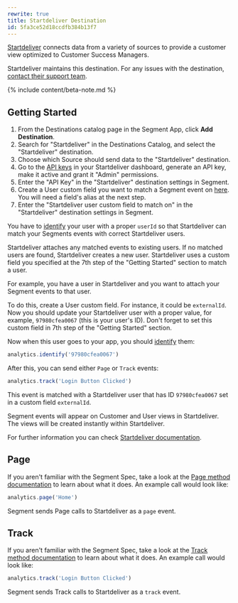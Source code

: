 ```yaml
---
rewrite: true
title: Startdeliver Destination
id: 5fa3ce52d18ccdfb384b13f7
---
```

[Startdeliver](https://startdeliver.com/?utm_source=segmentio&utm_medium=docs&utm_campaign=partners) connects data from a variety of sources to provide a customer view optimized to Customer Success Managers.

Startdeliver maintains this destination. For any issues with the destination, [contact their support team](mailto:support@startdeliver.com).

{% include content/beta-note.md %}

## Getting Started

 

1. From the Destinations catalog page in the Segment App, click **Add Destination**.
2. Search for "Startdeliver" in the Destinations Catalog, and select the "Startdeliver" destination.
3. Choose which Source should send data to the "Startdeliver" destination.
4. Go to the [API keys](https://app.startdeliver.com/settings/apikeys) in your Startdeliver dashboard, generate an API key, make it active and grant it "Admin" permissions.
5. Enter the "API Key" in the "Startdeliver" destination settings in Segment.
6. Create a User custom field you want to match a Segment event on [here](https://app.startdeliver.com/settings/fields). You will need a field's alias at the next step.
7. Enter the "Startdeliver user custom field to match on" in the "Startdeliver" destination settings in Segment.


You have to [identify](/docs/connections/spec/identify/) your user with a proper `userId` so that Startdeliver can match your Segments events with correct Startdeliver users.

Startdeliver attaches any matched events to existing users. If no matched users are found, Startdeliver creates a new user. Startdeliver uses a custom field you specified at the 7th step of the "Getting Started" section to match a user.

For example, you have a user in Startdeliver and you want to attach your Segment events to that user.

To do this, create a User custom field. For instance, it could be `externalId`. Now you should update your Startdeliver user with a proper value, for example, `97980cfea0067` (this is your user's ID). Don't forget to set this custom field in 7th step of the "Getting Started" section.

Now when this user goes to your app, you should [identify](/docs/connections/spec/identify/) them:

```js
analytics.identify('97980cfea0067')
```

After this, you can send either `Page` or `Track` events:

```js
analytics.track('Login Button Clicked')
```

This event is matched with a Startdeliver user that has ID `97980cfea0067` set in a custom field `externalId`.

Segment events will appear on Customer and User views in Startdeliver. The views will be created instantly within Startdeliver.

For further information you can check [Startdeliver documentation](https://app.startdeliver.com/dev).


## Page

If you aren't familiar with the Segment Spec, take a look at the [Page method documentation](/docs/connections/spec/page/) to learn about what it does. An example call would look like:

```js
analytics.page('Home')
```

Segment sends Page calls to Startdeliver as a `page` event. 


## Track

If you aren't familiar with the Segment Spec, take a look at the [Track method documentation](/docs/connections/spec/track/) to learn about what it does. An example call would look like:

```js
analytics.track('Login Button Clicked')
```

Segment sends Track calls to Startdeliver as a `track` event. 

